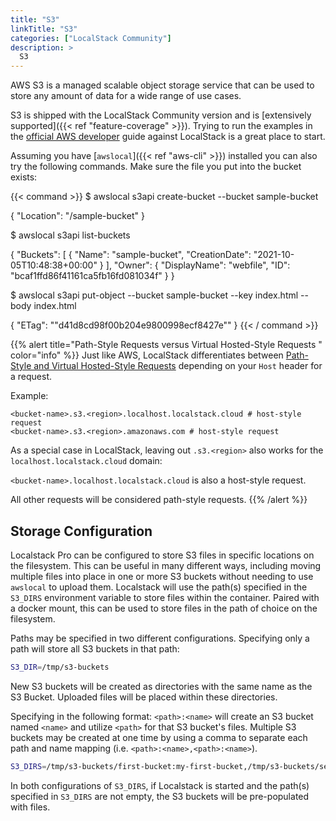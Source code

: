 ```yaml
---
title: "S3"
linkTitle: "S3"
categories: ["LocalStack Community"]
description: >
  S3
---
```


AWS S3 is a managed scalable object storage service that can be used to store any amount of data for a wide range of use cases. 

S3 is shipped with the LocalStack Community version and is [extensively supported]({{< ref "feature-coverage" >}}). Trying to run the examples in the [official AWS developer](https://docs.aws.amazon.com/s3/index.html) guide against LocalStack is a great place to start.

Assuming you have [`awslocal`]({{< ref "aws-cli" >}}) installed you can also try the following commands. Make sure the file you put into the bucket exists:

{{< command >}}
$ awslocal s3api create-bucket --bucket sample-bucket

{
    "Location": "/sample-bucket"
}

$ awslocal s3api list-buckets

{
    "Buckets": [
        {
            "Name": "sample-bucket",
            "CreationDate": "2021-10-05T10:48:38+00:00"
        }
    ],
    "Owner": {
        "DisplayName": "webfile",
        "ID": "bcaf1ffd86f41161ca5fb16fd081034f"
    }
}

$ awslocal s3api put-object --bucket sample-bucket --key index.html --body index.html

{
    "ETag": "\"d41d8cd98f00b204e9800998ecf8427e\""
}
{{< / command >}}


{{% alert title="Path-Style Requests versus Virtual Hosted-Style Requests " color="info" %}}
Just like AWS, LocalStack differentiates between [Path-Style and Virtual Hosted-Style Requests](https://docs.aws.amazon.com/AmazonS3/latest/userguide/VirtualHosting.html) depending on your `Host` header for a request.

Example:

```
<bucket-name>.s3.<region>.localhost.localstack.cloud # host-style request
<bucket-name>.s3.<region>.amazonaws.com # host-style request
```

As a special case in LocalStack, leaving out `.s3.<region>` also works for the `localhost.localstack.cloud` domain:

`<bucket-name>.localhost.localstack.cloud` is also a host-style request.

All other requests will be considered path-style requests.
{{% /alert %}}

## Storage Configuration

Localstack Pro can be configured to store S3 files in specific locations on the filesystem. This can be useful in many different ways, including moving multiple files into place in one or more S3 buckets without needing to use `awslocal` to upload them. Localstack will use the path(s) specified in the `S3_DIRS` environment variable to store files within the container. Paired with a docker mount, this can be used to store files in the path of choice on the filesystem.

Paths may be specified in two different configurations. Specifying only a path will store all S3 buckets in that path:

```bash
S3_DIR=/tmp/s3-buckets
```

New S3 buckets will be created as directories with the same name as the S3 Bucket. Uploaded files will be placed within these directories.

Specifying in the following format: `<path>:<name>` will create an S3 bucket named `<name>` and utilize `<path>` for that S3 bucket's files. Multiple S3 buckets may be created at one time by using a comma to separate each path and name mapping (i.e. `<path>:<name>,<path>:<name>`).

```bash
S3_DIRS=/tmp/s3-buckets/first-bucket:my-first-bucket,/tmp/s3-buckets/second-bucket:my-second-bucket
```

In both configurations of `S3_DIRS`, if Localstack is started and the path(s) specified in `S3_DIRS` are not empty, the S3 buckets will be pre-populated with files.

